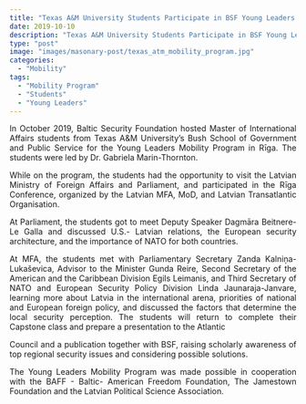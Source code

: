 ```yaml
---
title: "Texas A&M University Students Participate in BSF Young Leaders Mobility Program"
date: 2019-10-10
description: "Texas A&M University Students Participate in BSF Young Leaders Mobility Program"
type: "post"
image: "images/masonary-post/texas_atm_mobility_program.jpg"
categories: 
  - "Mobility"
tags:
  - "Mobility Program"
  - "Students"
  - "Young Leaders"
---
```


<p align="justify">
In October 2019, Baltic Security Foundation hosted Master of International Affairs students from Texas
A&M University’s Bush School of Government and Public Service for the Young Leaders Mobility
Program in Rīga. The students were led by Dr. Gabriela Marin-Thornton.
</p>
<p align="justify">
While on the program, the students had the opportunity to visit the Latvian Ministry of Foreign Affairs
and Parliament, and participated in the Rīga Conference, organized by the Latvian MFA, MoD, and
Latvian Transatlantic Organisation.
</p>
<p align="justify">
At Parliament, the students got to meet Deputy Speaker Dagmāra Beitnere-Le Galla and discussed U.S.-
Latvian relations, the European security architecture, and the importance of NATO for both countries.
</p>
<p align="justify">
At MFA, the students met with Parliamentary Secretary Zanda Kalniņa-Lukaševica, Advisor to the
Minister Gunda Reire, Second Secretary of the American and the Caribbean Division Egils Leimanis, and
Third Secretary of NATO and European Security Policy Division Linda Jaunaraja-Janvare, learning more
about Latvia in the international arena, priorities of national and European foreign policy, and discussed
the factors that determine the local security perception.
The students will return to complete their Capstone class and prepare a presentation to the Atlantic
</p>
<p align="justify">
Council and a publication together with BSF, raising scholarly awareness of top regional security issues
and considering possible solutions.
</p>
<p align="justify">
The Young Leaders Mobility Program was made possible in cooperation with the BAFF - Baltic-
American Freedom Foundation, The Jamestown Foundation and the Latvian Political Science
Association.
</p>

